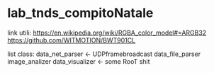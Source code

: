 # lab_tnds_compitoNatale
link utili:
https://en.wikipedia.org/wiki/RGBA_color_model#=ARGB32
https://github.com/WITMOTION/BWT901CL

list class:
  data_net_parser <- UDPframebroadcast
  data_file_parser
  image_analizer
  data_visualizer <- some RooT shit
